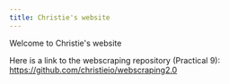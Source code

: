```yaml
---
title: Christie's website
---
```


Welcome to Christie's website

Here is a link to the webscraping repository (Practical 9):
<a> https://github.com/christieio/webscraping2.0 </a>
